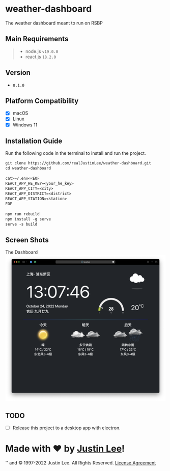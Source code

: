 # weather-dashboard

The weather dashboard meant to run on RSBP

## Main Requirements

> - node.js `v19.0.0`
> - react.js `18.2.0`

## Version

- `0.1.0`

## Platform Compatibility

- [x] macOS
- [x] Linux
- [x] Windows 11

## Installation Guide

Run the following code in the terminal to install and run the project.

```shell
git clone https://github.com/realJustinLee/weather-dashboard.git
cd weather-dashboard

cat>~/.env<<EOF
REACT_APP_HE_KEY=<your_he_key>
REACT_APP_CITY=<city>
REACT_APP_DISTRICT=<district>
REACT_APP_STATION=<station>
EOF

npm run rebuild
npm install -g serve
serve -s build
```

## Screen Shots

The Dashboard
![The Dashboard](./screenshots/index.png)

## TODO

- [ ] Release this project to a desktop app with electron.

# Made with ❤ by [Justin Lee](https://github.com/realJustinLee)!

™ and © 1997-2022 Justin Lee. All Rights Reserved. [License Agreement](./LICENSE)
